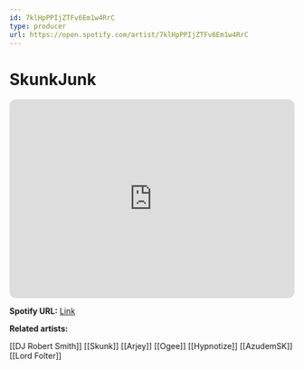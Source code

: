 ```yaml
---
id: 7klHpPPIjZTFv6Em1w4RrC
type: producer
url: https://open.spotify.com/artist/7klHpPPIjZTFv6Em1w4RrC
---
```

# SkunkJunk

<iframe style="border-radius:12px" src="https://open.spotify.com/embed/artist/7klHpPPIjZTFv6Em1w4RrC" width="100%" height="352" frameBorder="0" allowfullscreen="" allow="autoplay; clipboard-write; encrypted-media; fullscreen; picture-in-picture" loading="lazy"></iframe>

**Spotify URL:** [Link](https://open.spotify.com/artist/7klHpPPIjZTFv6Em1w4RrC)

**Related artists:**

[[DJ Robert Smith]]
[[Skunk]]
[[Arjey]]
[[Ogee]]
[[Hypnotize]]
[[AzudemSK]]
[[Lord Folter]]
